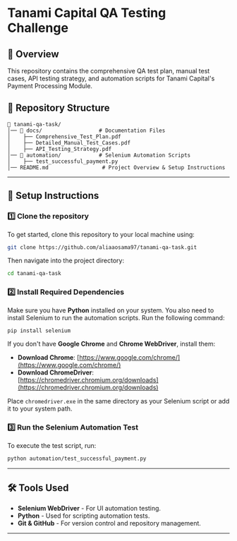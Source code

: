 # Tanami Capital QA Testing Challenge

## 📌 Overview
This repository contains the comprehensive QA test plan, manual test cases, API testing strategy, and automation scripts for Tanami Capital's Payment Processing Module.

## 📂 Repository Structure
```
📂 tanami-qa-task/
│── 📂 docs/                  # Documentation Files
│    ├── Comprehensive_Test_Plan.pdf
│    ├── Detailed_Manual_Test_Cases.pdf
│    ├── API_Testing_Strategy.pdf
│── 📂 automation/            # Selenium Automation Scripts
│    ├── test_successful_payment.py
│── README.md                 # Project Overview & Setup Instructions
```

---

## 🚀 Setup Instructions

### 1️⃣ Clone the repository
To get started, clone this repository to your local machine using:
```sh
git clone https://github.com/aliaaosama97/tanami-qa-task.git
```
Then navigate into the project directory:
```sh
cd tanami-qa-task
```

### 2️⃣ Install Required Dependencies
Make sure you have **Python** installed on your system. You also need to install Selenium to run the automation scripts. Run the following command:
```sh
pip install selenium
```

If you don't have **Google Chrome** and **Chrome WebDriver**, install them:
- **Download Chrome**: [https://www.google.com/chrome/](https://www.google.com/chrome/)
- **Download ChromeDriver**: [https://chromedriver.chromium.org/downloads](https://chromedriver.chromium.org/downloads)

Place `chromedriver.exe` in the same directory as your Selenium script or add it to your system path.

### 3️⃣ Run the Selenium Automation Test
To execute the test script, run:
```sh
python automation/test_successful_payment.py
```

---

## 🛠️ Tools Used
- **Selenium WebDriver** - For UI automation testing.
- **Python** - Used for scripting automation tests.
- **Git & GitHub** - For version control and repository management.

---


